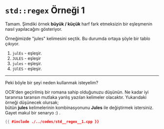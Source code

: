# `std::regex` Örneği 1

Tamam. Şimdiki örnek __büyük / küçük__ harf fark etmeksizin bir eşleşmenin nasıl yapılacağını gösteriyor.

Örneğimizde "jules" kelimesini seçtik. Bu durumda ortaya şöyle bir tablo çıkıyor.
1. `julEs` - eşleşir.
1. `JULES` - eşleşir
1. `jules` - eşleşir.
1. `jUlES` - eşleşir.

***

Peki böyle bir şeyi neden kullanmak isteyelim?

OCR'den geçirilmiş bir romana sahip olduğunuzu düşünün. Ne kadar iyi taranırsa taransın mutlaka yanlış yazılan kelimeler olacaktır. Yukarıdaki örneği düşünecek olursak;  
bütün __jules__ kelimelerinin kombinasyonunu __Jules__ ile değiştirmek istersiniz.  
Gayet makul bir senaryo :) .

```c++
{{ #include ./../codes/std__regex__1.cpp }}
```
